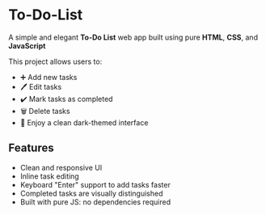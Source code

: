 # To-Do-List

A simple and elegant **To-Do List** web app built using pure **HTML**, **CSS**, and **JavaScript**

This project allows users to:
- ➕ Add new tasks
- 🖊️ Edit tasks
- ✔️ Mark tasks as completed
- 🗑️ Delete tasks
- 🎨 Enjoy a clean dark-themed interface

## Features
- Clean and responsive UI
- Inline task editing
- Keyboard "Enter" support to add tasks faster
- Completed tasks are visually distinguished
- Built with pure JS: no dependencies required